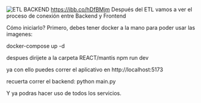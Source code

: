 ![ETL BACKEND](https://ibb.co/hDfBMjm)
https://ibb.co/hDfBMjm
Después del ETL vamos a ver el proceso de conexión entre Backend y Frontend

Cómo iniciarlo?
Primero, debes tener docker a la mano para poder usar las imagenes:

docker-compose up -d

despues dirijete a la carpeta REACT/mantis
npm run dev

ya con ello puedes correr el aplicativo en http://localhost:5173

recuerta correr el backend:
python main.py

Y ya podras hacer uso de todos los servicios.
